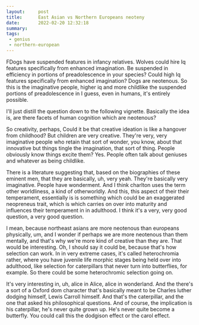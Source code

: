 ```yaml
---
layout:     post
title:      East Asian vs Northern Europeans neoteny
date:       2022-02-20 12:32:18
summary:    
tags:
 - genius
 - northern-european
---
```


FDogs have suspended features in infancy relatives. Wolves could hire Iq features specifically from enhanced imagination. Be suspended in efficiency in portions of preadolescence in your species? Could high Iq features specifically from enhanced imagination? Dogs are neotenous. So this is the imaginative people, higher iq and more childlike the suspended portions of preadolescence in I guess, even in humans, it's entirely possible. 

I'll just distill the question down to the following vignette. Basically the idea is, are there facets of human cognition which are neotenous?

So creativity, perhaps, Could it be that creative ideation is like a hangover from childhood? But children are very creative. They're very, very imaginative people who retain that sort of wonder, you know, about that innovative but things tingle the imagination, that sort of thing. People obviously know things excite them? Yes. People often talk about geniuses and whatever as being childlike.

There is a literature suggesting that, based on the biographies of these eminent men, that they are basically, uh, very yeah. They're basically very imaginative. People have wonderment. And I think charlton uses the term other worldliness, a kind of otherworldly. And this, this aspect of their their temperament, essentially is is something which could be an exaggerated neopreneus trait, which is which carries on over into maturity and influences their temperament in in adulthood. I think it's a very, very good question, a very good question.

I mean, because northeast asians are more neotenous than europeans physically, um, and I wonder if perhaps we are more neotenous than them mentally, and that's why we're more kind of creative than they are. That would be interesting. Oh, I should say it could be, because that's how selection can work. In in very extreme cases, it's called heterochromia rather, where you have juvenile life morphic stages being held over into adulthood, like selection for caterpillars that never turn into butterflies, for example. So there could be some heterochromic selection going on.

It's very interesting in, uh, alice in Alice, alice in wonderland. And the there's a sort of a Oxford dom character that's basically meant to be Charles luther dodging himself, Lewis Carroll himself. And that's the caterpillar, and the one that asked his philosophical questions. And of course, the implication is his caterpillar, he's never quite grown up. He's never quite become a butterfly. You could call this the dodgison effect or the carol effect.